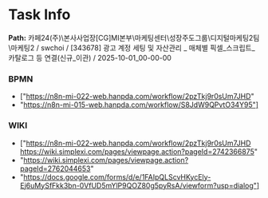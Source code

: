# Task Info

**Path:** 카페24(주)\본사사업장\[CG]MI본부\마케팅센터\성장주도그룹\디지털마케팅2팀\마케팅2 / swchoi / [343678] 광고 계정 세팅 및 자산관리 _ 매체별 픽셀_스크립트_카탈로그 등 연결(신규_이관) / 2025-10-01_00-00-00

### BPMN
- ["https://n8n-mi-022-web.hanpda.com/workflow/2pzTkj9r0sUm7JHD"
- "https://n8n-mi-015-web.hanpda.com/workflow/S8JdW9QPvtO34Y95"]

### WIKI
- ["https://n8n-mi-022-web.hanpda.com/workflow/2pzTkj9r0sUm7JHD https://wiki.simplexi.com/pages/viewpage.action?pageId=2742366875"
- "https://wiki.simplexi.com/pages/viewpage.action?pageId=2762044653"
- "https://docs.google.com/forms/d/e/1FAIpQLScvHKycEly-Ej6uMySfFkk3bn-0VfUD5mYlP9QOZ80g5pyRsA/viewform?usp=dialog"]

